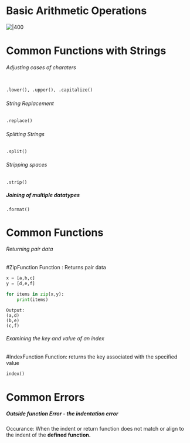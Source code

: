 # Basic Arithmetic Operations 
![ |400](https://remnote-user-data.s3.amazonaws.com/qHLARaM56Hdf4lfkU26hcHHJ8R4WBJmJDZ0BA4ME2hJGWQRnOC0wiDsXMDjjTAkGZp14PxBCAPkKj4TCQbue_0kFYraG3BeWm_VxmpBOAL3A8BUWLiJl4945FNpgD7WF.png)


# Common Functions with Strings
###### Adjusting cases of charaters
```python

.lower(), .upper(), .capitalize()
```

###### String Replacement
``` Python
.replace()
```

###### Splitting Strings 
```
.split()
```

###### Stripping spaces
```
.strip()
```

##### Joining of multiple datatypes 
```
.format()
```



# Common Functions 
###### Returning pair data 
#ZipFunction 
	Function :
		Returns pair data
```python
x = [a,b,c]
y = [d,e,f]

for items in zip(x,y):
	print(items) 
```
	Output: 
	(a,d)
	(b,e)
	(c,f)	

###### Examining the key and value of an index 
#IndexFunction
	Function:
		returns the key associated with the specified value
```python 
index()
```


# Common Errors 
##### Outside function Error - the indentation error
Occurance:
	When the indent or return function does not match or align to the indent of the **defined function.**